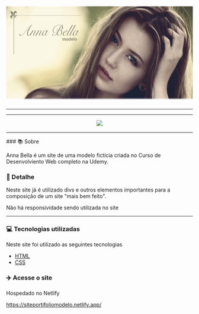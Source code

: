 <h1 align="center"><img height="250px" src="./Img/capa.png"></h1>
<hr>

<hr>
<p align="center">
 <img width="900px" src="https://user-images.githubusercontent.com/103331086/219096677-b5d0f3b5-f663-4306-87d0-ab8853b54e72.PNG" />
</p>

<hr>
### 📚 Sobre

Anna Bella é um site de uma modelo fictícia criada no Curso de Desenvolviento Web completo na Udemy.

### 🎨 Detalhe

Neste site já é utilizado divs e outros elementos importantes para a composição de um site "mais bem feito".

Não há responsividade sendo utilizada no site

<hr>

### 💻 Tecnologias utilizadas

Neste site foi utilizado as seguintes tecnologias

- [HTML](https://www.w3schools.com/html/)
- [CSS](https://www.w3schools.com/css/)

### :airplane: Acesse o site

Hospedado no Netlify

https://siteportifoliomodelo.netlify.app/
